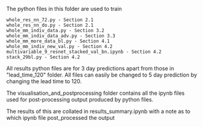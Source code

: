 The python files in this folder are used to train 

    whole_res_nn_72.py - Section 2.1
    whole_res_nn_do.py - Section 2.1
    whole_mm_indiv_data.py - Section 3.2
    whole_mm_indiv_data_adv.py - Section 3.3    
    whole_mm_more_data_bl.py - Section 4.1
    whole_mm_indiv_new_val.py - Section 4.2
    multivariable_9_resnet_stacked_val_bn.ipynb - Section 4.2    
    stack_29bl.py - Section 4.2

All results python files are for 3 day predictions apart from those in "lead_time_120" folder. All files can easily be changed to 5 day prediction by changing the lead time to 120. 

The visualisation_and_postprocessing folder contains all the ipynb files used for post-processing output produced by python files. 

The results of this are collated in results_summary.ipynb with a note as to which ipynb file post_processed the output

